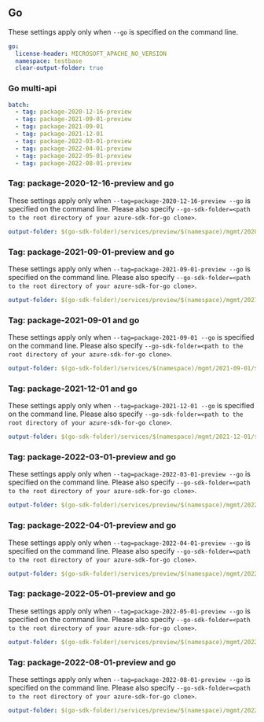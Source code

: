 ## Go

These settings apply only when `--go` is specified on the command line.

```yaml $(go)
go:
  license-header: MICROSOFT_APACHE_NO_VERSION
  namespace: testbase
  clear-output-folder: true
```

### Go multi-api

``` yaml $(go) && $(multiapi)
batch:
  - tag: package-2020-12-16-preview
  - tag: package-2021-09-01-preview
  - tag: package-2021-09-01
  - tag: package-2021-12-01
  - tag: package-2022-03-01-preview
  - tag: package-2022-04-01-preview
  - tag: package-2022-05-01-preview
  - tag: package-2022-08-01-preview
```

### Tag: package-2020-12-16-preview and go

These settings apply only when `--tag=package-2020-12-16-preview --go` is specified on the command line.
Please also specify `--go-sdk-folder=<path to the root directory of your azure-sdk-for-go clone>`.

```yaml $(tag) == 'package-2020-12-16-preview' && $(go)
output-folder: $(go-sdk-folder)/services/preview/$(namespace)/mgmt/2020-12-16-preview/$(namespace)
```

### Tag: package-2021-09-01-preview and go

These settings apply only when `--tag=package-2021-09-01-preview --go` is specified on the command line.
Please also specify `--go-sdk-folder=<path to the root directory of your azure-sdk-for-go clone>`.

```yaml $(tag) == 'package-2021-09-01-preview' && $(go)
output-folder: $(go-sdk-folder)/services/preview/$(namespace)/mgmt/2021-09-01-preview/$(namespace)
```

### Tag: package-2021-09-01 and go

These settings apply only when `--tag=package-2021-09-01 --go` is specified on the command line.
Please also specify `--go-sdk-folder=<path to the root directory of your azure-sdk-for-go clone>`.

```yaml $(tag) == 'package-2021-09-01' && $(go)
output-folder: $(go-sdk-folder)/services/$(namespace)/mgmt/2021-09-01/$(namespace)
```

### Tag: package-2021-12-01 and go

These settings apply only when `--tag=package-2021-12-01 --go` is specified on the command line.
Please also specify `--go-sdk-folder=<path to the root directory of your azure-sdk-for-go clone>`.

```yaml $(tag) == 'package-2021-12-01' && $(go)
output-folder: $(go-sdk-folder)/services/$(namespace)/mgmt/2021-12-01/$(namespace)
```

### Tag: package-2022-03-01-preview and go

These settings apply only when `--tag=package-2022-03-01-preview --go` is specified on the command line.
Please also specify `--go-sdk-folder=<path to the root directory of your azure-sdk-for-go clone>`.

```yaml $(tag) == 'package-2022-03-01-preview' && $(go)
output-folder: $(go-sdk-folder)/services/preview/$(namespace)/mgmt/2022-03-01-preview/$(namespace)
```

### Tag: package-2022-04-01-preview and go

These settings apply only when `--tag=package-2022-04-01-preview --go` is specified on the command line.
Please also specify `--go-sdk-folder=<path to the root directory of your azure-sdk-for-go clone>`.

```yaml $(tag) == 'package-2022-04-01-preview' && $(go)
output-folder: $(go-sdk-folder)/services/preview/$(namespace)/mgmt/2022-04-01-preview/$(namespace)
```

### Tag: package-2022-05-01-preview and go

These settings apply only when `--tag=package-2022-05-01-preview --go` is specified on the command line.
Please also specify `--go-sdk-folder=<path to the root directory of your azure-sdk-for-go clone>`.

```yaml $(tag) == 'package-2022-05-01-preview' && $(go)
output-folder: $(go-sdk-folder)/services/preview/$(namespace)/mgmt/2022-05-01-preview/$(namespace)
```

### Tag: package-2022-08-01-preview and go

These settings apply only when `--tag=package-2022-08-01-preview --go` is specified on the command line.
Please also specify `--go-sdk-folder=<path to the root directory of your azure-sdk-for-go clone>`.

```yaml $(tag) == 'package-2022-08-01-preview' && $(go)
output-folder: $(go-sdk-folder)/services/preview/$(namespace)/mgmt/2022-08-01-preview/$(namespace)
```